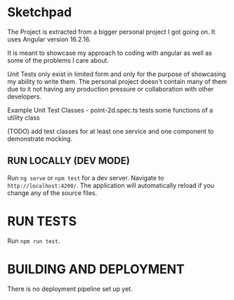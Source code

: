 # Sketchpad

The Project is extracted from a bigger personal project I got going on. It uses Angular version 16.2.16.

It is meant to showcase my approach to coding with angular as well as some of the problems I care about.

Unit Tests only exist in limited form and only for the purpose of showcasing my ability to write them. The personal project doesn't contain many of them due to it not having any production pressure or collaboration with other developers.

Example Unit Test Classes
    - point-2d.spec.ts tests some functions of a utility class

(TODO) add test classes for at least one service and one component to demonstrate mocking.    

## RUN LOCALLY (DEV MODE)

Run `ng serve` or  `npm test` for a dev server. Navigate to `http://localhost:4200/`. The application will automatically reload if you change any of the source files.

# RUN TESTS

Run `npm run test`.

# BUILDING AND DEPLOYMENT

There is no deployment pipeline set up yet.